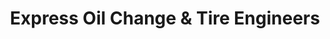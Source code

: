 ---
title: "Express Oil Change & Tire Engineers"
url: /cumming/express-oil-change-und-tire-engineers-peachtree-parkway/
shop: Reifen
---